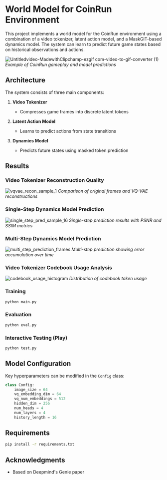 # World Model for CoinRun Environment

This project implements a world model for the CoinRun environment using a combination of a video tokenizer, latent action model, and a MaskGIT-based dynamics model. The system can learn to predict future game states based on historical observations and actions.

![Untitledvideo-MadewithClipchamp-ezgif com-video-to-gif-converter (1)](https://github.com/user-attachments/assets/0a6d40fc-f7e7-4bd5-be01-b747d09680fa)
*Example of CoinRun gameplay and model predictions*

## Architecture

The system consists of three main components:

1. **Video Tokenizer**
   - Compresses game frames into discrete latent tokens

2. **Latent Action Model**
   - Learns to predict actions from state transitions

3. **Dynamics Model**
   - Predicts future states using masked token prediction

## Results

### Video Tokenizer Reconstruction Quality
![vqvae_recon_sample_1](https://github.com/user-attachments/assets/048938e6-c894-4eb5-8604-6df49ec837d5)
*Comparison of original frames and VQ-VAE reconstructions*

### Single-Step Dynamics Model Prediction
![single_step_pred_sample_16](https://github.com/user-attachments/assets/97fe91e0-f53f-4e31-b084-69a0cceba98b)
*Single-step prediction results with PSNR and SSIM metrics*

### Multi-Step Dynamics Model Prediction
![multi_step_prediction_frames](https://github.com/user-attachments/assets/ec2ffa00-17da-410b-9f52-630c7e9232e7)
*Multi-step prediction showing error accumulation over time*

### Video Tokenizer Codebook Usage Analysis
![codebook_usage_histogram](https://github.com/user-attachments/assets/9d183f53-b2e4-4491-844c-614802b77fa7)
*Distribution of codebook token usage*

### Training
```bash
python main.py
```

### Evaluation
```bash
python eval.py
```

### Interactive Testing (Play)
```bash
python test.py
```

## Model Configuration

Key hyperparameters can be modified in the `Config` class:

```python
class Config:
    image_size = 64
    vq_embedding_dim = 64
    vq_num_embeddings = 512
    hidden_dim = 256
    num_heads = 4
    num_layers = 4
    history_length = 16
```

## Requirements

```bash
pip install -r requirements.txt
```

## Acknowledgments

- Based on Deepmind's Genie paper
